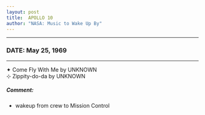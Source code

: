 ```yaml
---
layout: post
title:  APOLLO 10
author: "NASA: Music to Wake Up By"
---
```


----
### DATE: May 25, 1969
----
✦ Come Fly With Me by UNKNOWN  &nbsp;<br />⊹ Zippity-do-da by UNKNOWN

##### Comment:
* wakeup from crew to Mission Control
